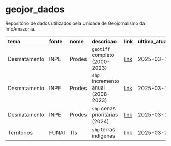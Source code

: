 
<!-- README.md is generated from README.Rmd. Please edit that file -->

# geojor_dados

<!-- badges: start -->

<!-- badges: end -->

Repositório de dados utilizados pela Unidade de Geojornalismo da
InfoAmazonia.

| tema | fonte | nome | descricao | link | ultima_atualizacao |
|:---|:---|:---|:---|:---|:---|
| Desmatamento | INPE | Prodes | `geotiff` completo (2000-2023) | [link](https://github.com/rmhirota/geojor_dados/releases/download/latest/prodes) | 2025-03-17 |
| Desmatamento | INPE | Prodes | `shp` incremento anual (2008-2023) | [link](https://github.com/rmhirota/geojor_dados/releases/download/latest/prodes) | 2025-03-17 |
| Desmatamento | INPE | Prodes | `shp` cenas prioritárias (2024) | [link](https://github.com/rmhirota/geojor_dados/releases/download/latest/prodes) | 2025-03-17 |
| Territórios | FUNAI | TIs | `shp` terras indígenas | [link](https://github.com/rmhirota/geojor_dados/tree/main/territorios/terras-indigenas/funai-tis%3E) | 2025-03-20 |
